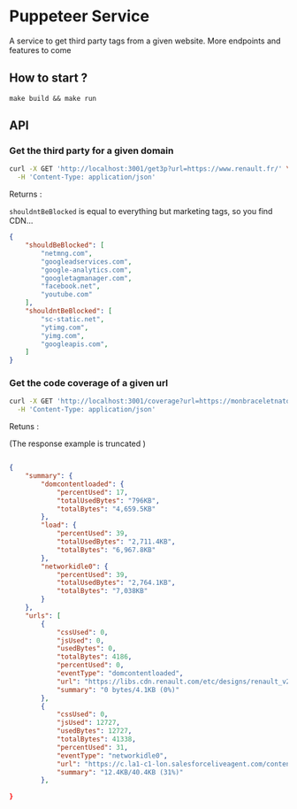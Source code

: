 # Puppeteer Service 

A service to get third party tags from a given website. 
More endpoints and features to come 


## How to start ? 

```make build && make run```


## API 

### Get the third party for a given domain 

```bash
curl -X GET 'http://localhost:3001/get3p?url=https://www.renault.fr/' \
  -H 'Content-Type: application/json'
```

Returns : 

```shouldntBeBlocked``` is equal to everything but marketing tags, so you find CDN... 

```JSON
{
    "shouldBeBlocked": [
        "netmng.com",
        "googleadservices.com",
        "google-analytics.com",
        "googletagmanager.com",
        "facebook.net",
        "youtube.com"
    ],
    "shouldntBeBlocked": [
        "sc-static.net",
        "ytimg.com",
        "yimg.com",
        "googleapis.com",
    ]
}
```

### Get the code coverage of a given url 

```bash
curl -X GET 'http://localhost:3001/coverage?url=https://monbraceletnato.fr/' \
  -H 'Content-Type: application/json' 
```

Retuns : 

(The response example is truncated )
```JSON 

{
    "summary": {
        "domcontentloaded": {
            "percentUsed": 17,
            "totalUsedBytes": "796KB",
            "totalBytes": "4,659.5KB"
        },
        "load": {
            "percentUsed": 39,
            "totalUsedBytes": "2,711.4KB",
            "totalBytes": "6,967.8KB"
        },
        "networkidle0": {
            "percentUsed": 39,
            "totalUsedBytes": "2,764.1KB",
            "totalBytes": "7,038KB"
        }
    },
    "urls": [
        {
            "cssUsed": 0,
            "jsUsed": 0,
            "usedBytes": 0,
            "totalBytes": 4186,
            "percentUsed": 0,
            "eventType": "domcontentloaded",
            "url": "https://libs.cdn.renault.com/etc/designs/renault_v2/18.13.1.RENAULT-7/common-assets/css/fonts/fonts-latin-basic.min.css",
            "summary": "0 bytes/4.1KB (0%)"
        },
        {
            "cssUsed": 0,
            "jsUsed": 12727,
            "usedBytes": 12727,
            "totalBytes": 41338,
            "percentUsed": 31,
            "eventType": "networkidle0",
            "url": "https://c.la1-c1-lon.salesforceliveagent.com/content/g/js/35.0/deployment.js?_=1543409239150",
            "summary": "12.4KB/40.4KB (31%)"
        },
    
}
```